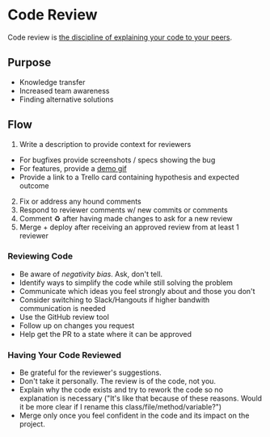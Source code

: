 # Code Review

Code review is [the discipline of explaining your code to your peers](https://www.youtube.com/watch?v=PJjmw9TRB7s).

## Purpose

- Knowledge transfer
- Increased team awareness
- Finding alternative solutions

## Flow

1. Write a description to provide context for reviewers
  - For bugfixes provide screenshots / specs showing the bug
  - For features, provide a [demo gif](http://www.cockos.com/licecap/)
  - Provide a link to a Trello card containing hypothesis and expected outcome
2. Fix or address any hound comments
3. Respond to reviewer comments w/ new commits or comments
4. Comment :recycle: after having made changes to ask for a new review
5. Merge + deploy after receiving an approved review from at least 1 reviewer

### Reviewing Code

- Be aware of _negativity bias_. Ask, don't tell.
- Identify ways to simplify the code while still solving the problem
- Communicate which ideas you feel strongly about and those you don't
- Consider switching to Slack/Hangouts if higher bandwith communication is needed
- Use the GitHub review tool
- Follow up on changes you request
- Help get the PR to a state where it can be approved

### Having Your Code Reviewed

- Be grateful for the reviewer's suggestions.
- Don't take it personally. The review is of the code, not you.
- Explain why the code exists and try to rework the code so no explanation is necessary ("It's like that because of these reasons. Would it be more clear if I rename this class/file/method/variable?")
- Merge only once you feel confident in the code and its impact on the project.
